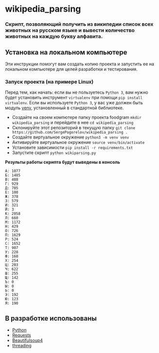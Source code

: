 # wikipedia_parsing

### Скрипт, позволяющий получить из википедии список всех животных на русском языке и вывести количество животных на каждую букву алфавита. 

## Установка на локальном компьютере
Эти инструкции помогут вам создать копию проекта и запустить ее на локальном компьютере для целей разработки и тестирования.

### Запуск проекта (на примере Linux)

Перед тем, как начать: если вы не пользуетесь `Python 3`, вам нужно будет установить инструмент `virtualenv` при помощи `pip install virtualenv`. 
Если вы используете `Python 3`, у вас уже должен быть модуль [venv](https://docs.python.org/3/library/venv.html), установленный в стандартной библиотеке.

- Создайте на своем компютере папку проекта foodgram `mkdir wikipedia_parsing` и перейдите в нее `cd wikipedia_parsing`
- Склонируйте этот репозиторий в текущую папку `git clone https://github.com/SergePogorelov/wikipedia_parsing .`
- Создайте виртуальное окружение `python3 -m venv venv`
- Активируйте виртуальное окружение `source venv/bin/activate`
- Установите зависимости `pip install -r requirements.txt`
- Запустите скрипт `python wikiparsing.py`

**Результы работы скрипта будут выведены в консоль**
```
А: 1077
Б: 1485
В: 488
Г: 929
Д: 705
Е: 100
Ж: 378
З: 579
И: 321
Й: 3
К: 2058
Л: 660
М: 1172
Н: 429
О: 726
П: 1629
Р: 524
С: 1652
Т: 907
У: 228
Ф: 168
Х: 254
Ц: 203
Ч: 622
Ш: 255
Щ: 142
Ъ: 0
Ы: 0
Ь: 0
Э: 192
Ю: 123
Я: 190

```

## В разработке использованы

- [Python](https://www.python.org/)
- [Requests](https://requests.readthedocs.io/en/master/)
- [Beautifulsoup4](https://pypi.org/project/beautifulsoup4/)
- [threading](https://docs.python.org/3/library/threading.html)

